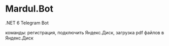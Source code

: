 # Mardul.Bot

 .NET 6 Telegram Bot 
 
 команды: регистрация, 
 подключить Яндекс.Диск, загрузка pdf файлов в Яндекс.Диск
 
